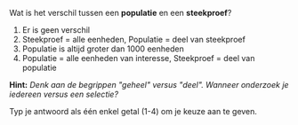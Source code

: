 Wat is het verschil tussen een **populatie** en een **steekproef**?

1. Er is geen verschil
2. Steekproef = alle eenheden, Populatie = deel van steekproef
3. Populatie is altijd groter dan 1000 eenheden
4. Populatie = alle eenheden van interesse, Steekproef = deel van populatie

**Hint:** *Denk aan de begrippen "geheel" versus "deel". Wanneer onderzoek je iedereen versus een selectie?*

Typ je antwoord als één enkel getal (1-4) om je keuze aan te geven.
